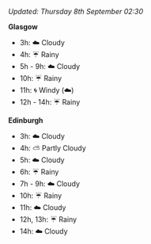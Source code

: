 *Updated: Thursday 8th September 02:30*

**Glasgow**

* 3h: :cloud: Cloudy
* 4h: :umbrella: Rainy
* 5h - 9h: :cloud: Cloudy
* 10h: :umbrella: Rainy
* 11h: :cyclone: Windy (:cloud:)
* 12h - 14h: :umbrella: Rainy

**Edinburgh**

* 3h: :cloud: Cloudy
* 4h: :partly_sunny: Partly Cloudy
* 5h: :cloud: Cloudy
* 6h: :umbrella: Rainy
* 7h - 9h: :cloud: Cloudy
* 10h: :umbrella: Rainy
* 11h: :cloud: Cloudy
* 12h, 13h: :umbrella: Rainy
* 14h: :cloud: Cloudy

